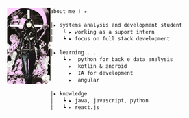 <p float="left">
 <img src="https://raw.githubusercontent.com/juliahown/juliahown/main/assets/img.jpg" width="20%" align="left">
  <p float="left">
    
    about me ! ★ 

    │▸ systems analysis and development student
    │   ┗ ▸ working as a suport intern
    │   ┗ ▸ focus on full stack development
    
    │▸ learning . . .
        ┗ ▸  python for back e data analysis
          ▸  kotlin & android
          ▸  IA for development 
          ▸  angular
          
    │▸ knowledge
    │   ┗ ▸ java, javascript, python
    │   ┗ ▸ react.js

